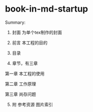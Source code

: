 # book-in-md-startup


Summary: 

1. 封面
   为单个tex制作的封面
   
2. 前言
本工程的目的

3. 目录


4. 章节，有三章

第一章
本工程的使用

第二章
工作原理

第三章
尚存问题

5. 附
参考资源
图片索引


